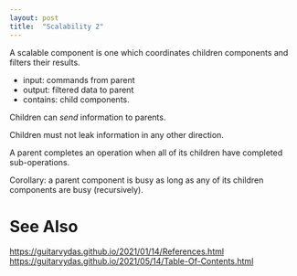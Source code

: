 ```yaml
---
layout: post
title:  "Scalability 2"
---
```

A scalable component is one which coordinates children components and filters their results.

- input: commands from parent
- output: filtered data to parent
- contains: child components.

Children can _send_ information to parents.

Children must not leak information in any other direction.

A parent completes an operation when all of its children have completed sub-operations. 

Corollary: a parent component is busy as long as any of its children components are busy (recursively).

# See Also

https://guitarvydas.github.io/2021/01/14/References.html
https://guitarvydas.github.io/2021/05/14/Table-Of-Contents.html

<script src="https://utteranc.es/client.js" 
        repo="guitarvydas/guitarvydas.github.io" 
        issue-term="pathname" 
        theme="github-light" 
        crossorigin="anonymous" 
        async> 
</script> 
